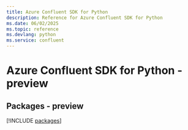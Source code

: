 ```yaml
---
title: Azure Confluent SDK for Python
description: Reference for Azure Confluent SDK for Python
ms.date: 06/02/2025
ms.topic: reference
ms.devlang: python
ms.service: confluent
---
```

# Azure Confluent SDK for Python - preview
## Packages - preview
[!INCLUDE [packages](confluent-index.md)]